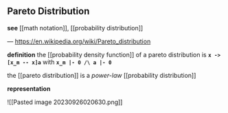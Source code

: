 ## Pareto Distribution

**see** [[math notation]], [[probability distribution]]

&mdash; <https://en.wikipedia.org/wiki/Pareto_distribution>

**definition** the [[probability density function]] of a pareto distribution is **`x -> [x_m -- x]a`** with **`x_m |- 0 /\ a |- 0`**

the [[pareto distribution]] is a _power-law_ [[probability distribution]]

**representation**

![[Pasted image 20230926020630.png]]
